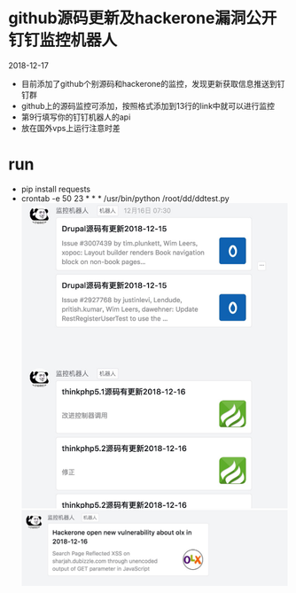 # github源码更新及hackerone漏洞公开钉钉监控机器人

2018-12-17
* 目前添加了github个别源码和hackerone的监控，发现更新获取信息推送到钉钉群
* github上的源码监控可添加，按照格式添加到13行的link中就可以进行监控
* 第9行填写你的钉钉机器人的api
* 放在国外vps上运行注意时差

# run
* pip install requests
* crontab -e 50 23 * * * /usr/bin/python /root/dd/ddtest.py
![](https://github.com/white-cell/ddtest/blob/master/1.jpg)
![](https://github.com/white-cell/ddtest/blob/master/2.jpg)
